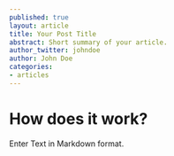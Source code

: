 ```yaml
---
published: true
layout: article
title: Your Post Title
abstract: Short summary of your article.
author_twitter: johndoe
author: John Doe
categories:
- articles
---
```


# How does it work?

Enter Text in Markdown format.